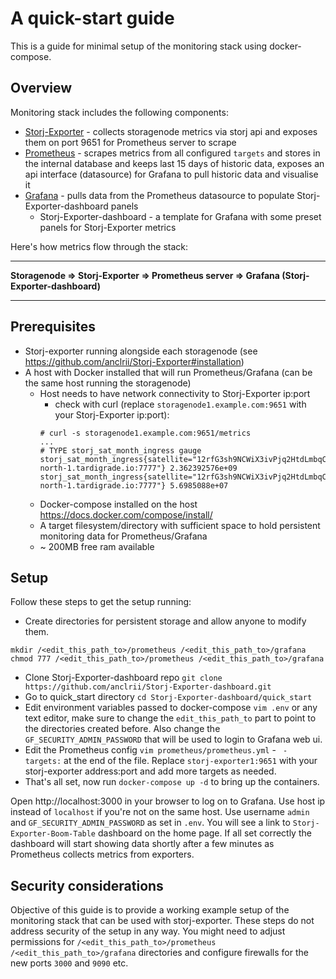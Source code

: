 # A quick-start guide

This is a guide for minimal setup of the monitoring stack using docker-compose. 

## Overview

Monitoring stack includes the following components:

* [Storj-Exporter](https://github.com/anclrii/Storj-Exporter) - collects storagenode metrics via storj api and exposes them on port 9651 for Prometheus server to scrape
* [Prometheus](https://prometheus.io/) - scrapes metrics from all configured `targets` and stores in the internal database and keeps last 15 days of historic data, exposes an api interface (datasource) for Grafana to pull historic data and visualise it
* [Grafana](https://grafana.com/) - pulls data from the Prometheus datasource to populate Storj-Exporter-dashboard panels
    * Storj-Exporter-dashboard - a template for Grafana with some preset panels for Storj-Exporter metrics

Here's how metrics flow through the stack:

---

**Storagenode => Storj-Exporter => Prometheus server => Grafana (Storj-Exporter-dashboard)**

---

## Prerequisites

* Storj-exporter running alongside each storagenode (see https://github.com/anclrii/Storj-Exporter#installation)
* A host with Docker installed that will run Prometheus/Grafana (can be the same host running the storagenode)
    * Host needs to have network connectivity to Storj-Exporter ip:port 
        * check with curl (replace `storagenode1.example.com:9651` with your Storj-Exporter ip:port):
        ```
        # curl -s storagenode1.example.com:9651/metrics
        ...
        # TYPE storj_sat_month_ingress gauge
        storj_sat_month_ingress{satellite="12rfG3sh9NCWiX3ivPjq2HtdLmbqCrvHVEzJubnzFzosMuawymB",type="repair",url="europe-north-1.tardigrade.io:7777"} 2.362392576e+09
        storj_sat_month_ingress{satellite="12rfG3sh9NCWiX3ivPjq2HtdLmbqCrvHVEzJubnzFzosMuawymB",type="usage",url="europe-north-1.tardigrade.io:7777"} 5.6985088e+07
        ```
    * Docker-compose installed on the host https://docs.docker.com/compose/install/
    * A target filesystem/directory with sufficient space to hold persistent monitoring data for Prometheus/Grafana
    * ~ 200MB free ram available

## Setup

Follow these steps to get the setup running:

* Create directories for persistent storage and allow anyone to modify them.
```
mkdir /<edit_this_path_to>/prometheus /<edit_this_path_to>/grafana
chmod 777 /<edit_this_path_to>/prometheus /<edit_this_path_to>/grafana
```
* Clone Storj-Exporter-dashboard repo `git clone https://github.com/anclrii/Storj-Exporter-dashboard.git`
* Go to quick_start directory `cd Storj-Exporter-dashboard/quick_start`    
* Edit environment variables passed to docker-compose `vim .env` or any text editor, make sure to change the `edit_this_path_to` part to point to the directories created before. Also change the `GF_SECURITY_ADMIN_PASSWORD` that will be used to login to Grafana web ui.
* Edit the Prometheus config `vim prometheus/prometheus.yml` - ` - targets:` at the end of the file. Replace `storj-exporter1:9651` with your storj-exporter address:port and add more targets as needed.
* That's all set, now run `docker-compose up -d` to bring up the containers.

Open http://localhost:3000 in your browser to log on to Grafana. Use host ip instead of `localhost` if you're not on the same host. Use username `admin` and `GF_SECURITY_ADMIN_PASSWORD` as set in `.env`. You will see a link to `Storj-Exporter-Boom-Table` dashboard on the home page. If all set correctly the dashboard will start showing data shortly after a few minutes as Prometheus collects metrics from exporters.

## Security considerations

Objective of this guide is to provide a working example setup of the monitoring stack that can be used with storj-exporter. These steps do not address security of the setup in any way. You might need to adjust permissions for `/<edit_this_path_to>/prometheus /<edit_this_path_to>/grafana` directories and configure firewalls for the new ports `3000` and `9090` etc.